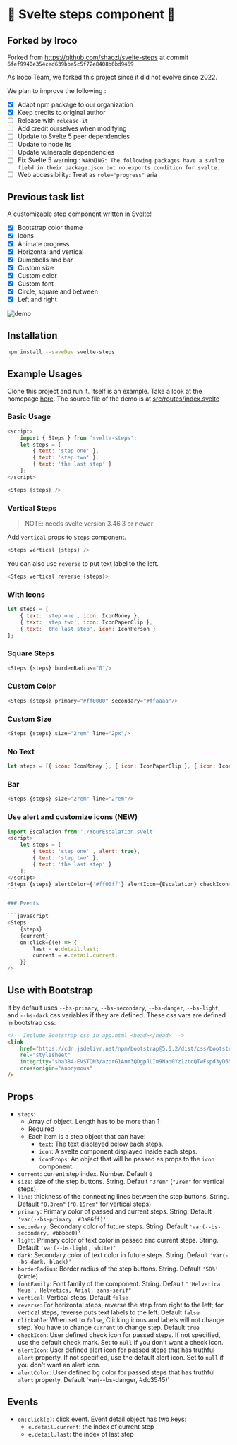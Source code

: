 # 🐾 Svelte steps component 🐾

## Forked by Iroco

Forked from https://github.com/shaozi/svelte-steps at commit `6fef9940e354ced639bba5c5f72e8408b6bd9469`

As Iroco Team, we forked this project since it did not evolve since 2022.

We plan to improve the following :

- [x] Adapt npm package to our organization
- [x] Keep credits to original author
- [ ] Release with `release-it`
- [ ] Add credit ourselves when modifying
- [ ] Update to Svelte 5 peer dependencies
- [ ] Update to node lts
- [ ] Update vulnerable dependencies
- [ ] Fix Svelte 5 warning : `WARNING: The following packages have a svelte field in their package.json but no exports condition for svelte.`
- [ ] Web accessibility: Treat as `role="progress"` aria

## Previous task list

A customizable step component written in Svelte!

- [x] Bootstrap color theme
- [x] Icons
- [x] Animate progress
- [x] Horizontal and vertical
- [x] Dumpbells and bar
- [x] Custom size
- [x] Custom color
- [x] Custom font
- [x] Circle, square and between
- [x] Left and right

![demo](static/demo.png)

## Installation

```sh
npm install --saveDev svelte-steps
```

## Example Usages

Clone this project and run it. Itself is an example. Take a look at the homepage [here](https://svelte-steps.web.app).
The source file of the demo is at [src/routes/index.svelte](src/routes/index.svelte)

### Basic Usage

```javascript
<script>
    import { Steps } from 'svelte-steps';
    let steps = [
        { text: 'step one' },
        { text: 'step two' },
        { text: 'the last step' }
    ];
</script>

<Steps {steps} />
```

### Vertical Steps

> NOTE: needs svelte version 3.46.3 or newer

Add `vertical` props to `Steps` component.

```javascript
<Steps vertical {steps} />
```

You can also use `reverse` to put text label to the left.

```javascript
<Steps vertical reverse {steps}>
```

### With Icons

```javascript
let steps = [
	{ text: 'step one', icon: IconMoney },
	{ text: 'step two', icon: IconPaperClip },
	{ text: 'the last step', icon: IconPerson }
];
```

### Square Steps

```javascript
<Steps {steps} borderRadius="0"/>
```

### Custom Color

```javascript
<Steps {steps} primary="#ff0000" secondary="#ffaaaa"/>
```

### Custom Size

```javascript
<Steps {steps} size="2rem" line="2px"/>
```

### No Text

```javascript
let steps = [{ icon: IconMoney }, { icon: IconPaperClip }, { icon: IconPerson }];
```

### Bar

```javascript
<Steps {steps} size="2rem" line="2rem"/>
```

### Use alert and customize icons (**NEW**)

````javascript
import Escalation from './YourEscalation.svelt'
<script>
    let steps = [
        { text: 'step one' , alert: true},
        { text: 'step two' },
        { text: 'the last step' }
    ];
</script>
<Steps {steps} alertColor={'#ff00ff'} alertIcon={Escalation} checkIcon={null}>
```

### Events

```javascript
<Steps
    {steps}
    {current}
    on:click={(e) => {
        last = e.detail.last;
        current = e.detail.current;
    }}
/>
````

## Use with Bootstrap

It by default uses `--bs-primary`, `--bs-secondary`, `--bs-danger`, `--bs-light`, and `--bs-dark` css variables if they are defined. These css vars are defined in bootstrap css:

```html
<!-- Include Bootstrap css in app.html <head></head> -->
<link
	href="https://cdn.jsdelivr.net/npm/bootstrap@5.0.2/dist/css/bootstrap.min.css"
	rel="stylesheet"
	integrity="sha384-EVSTQN3/azprG1Anm3QDgpJLIm9Nao0Yz1ztcQTwFspd3yD65VohhpuuCOmLASjC"
	crossorigin="anonymous"
/>
```

## Props

- `steps`:
  - Array of object. Length has to be more than 1
  - Required
  - Each item is a step object that can have:
    - `text`: The text displayed below each steps.
    - `icon`: A svelte component displayed inside each steps.
    - `iconProps`: An object that will be passed as props to the `icon` component.
- `current`: current step index. Number. Default `0`
- `size`: size of the step buttons. String. Default `"3rem"` (`"2rem"` for vertical steps)
- `line`: thickness of the connecting lines between the step buttons. String. Default `"0.3rem"` (`"0.15rem"` for vertical steps)
- `primary`: Primary color of passed and current steps. String. Default `'var(--bs-primary, #3a86ff)'`
- `secondary`: Secondary color of future steps. String. Default `'var(--bs-secondary, #bbbbc0)'`
- `light`: Primary color of text color in passed anc current steps. String. Default `'var(--bs-light, white)'`
- `dark`: Secondary color of text color in future steps. String. Default `'var(--bs-dark, black)'`
- `borderRadius`: Border radius of the step buttons. String. Default `'50%'` (circle)
- `fontFamily`: Font family of the component. String. Default `"'Helvetica Neue', Helvetica, Arial, sans-serif"`
- `vertical`: Vertical steps. Default `false`
- `reverse`: For horizontal steps, reverse the step from right to the left; for vertical steps, reverse puts text labels to the left. Default `false`
- `clickable`: When set to `false`, Clicking icons and labels will not change step. You have to change `current` to change step. Default `true`
- `checkIcon`: User defined check icon for passed steps. If not specified, use the default check mark. Set to `null` if you don't want a check icon.
- `alertIcon`: User defined alert icon for passed steps that has truthful `alert` property. If not specified, use the default alert icon. Set to `null` if you don't want an alert icon.
- `alertColor`: User defined bg color for passed steps that has truthful `alert` property. Default 'var(--bs-danger, #dc3545)'

## Events

- `on:click(e)`: click event. Event detail object has two keys:
  - `e.detail.current`: the index of current step
  - `e.detail.last`: the index of last step
